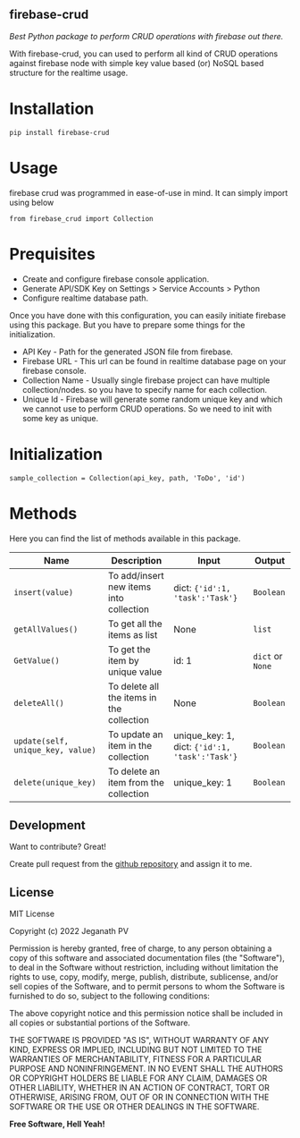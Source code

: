 ## firebase-crud
_Best Python package to perform CRUD operations with firebase out there._

With firebase-crud, you can used to perform all kind of CRUD operations against firebase node with simple key value based (or) NoSQL based structure for the realtime usage.

# Installation

`pip install firebase-crud`

# Usage
firebase crud was programmed in ease-of-use in mind. It can simply import using below

`from firebase_crud import Collection`

# Prequisites
- Create and configure firebase console application.
- Generate API/SDK Key on Settings > Service Accounts > Python
- Configure realtime database path.

Once you have done with this configuration, you can easily initiate firebase using this package. But you have to prepare some things for the initialization.

- API Key - Path for the generated JSON file from firebase.
- Firebase URL - This url can be found in realtime database page on your firebase console.
- Collection Name - Usually single firebase project can have multiple collection/nodes. so you have to specify name for each collection.
- Unique Id - Firebase will generate some random unique key and which we cannot use to perform CRUD operations. So we need to init with some key as unique.

# Initialization

`sample_collection = Collection(api_key, path, 'ToDo', 'id')`

# Methods

Here you can find the list of methods available in this package.


Name | Description | Input | Output 
--- | --- | --- | --- 
`insert(value)` | To add/insert new items into collection | dict: `{'id':1, 'task':'Task'}` | `Boolean` | 
`getAllValues()` | To get all the items as list | None | `list` | 
`GetValue()` | To get the item by unique value | id: 1 | `dict` or `None` | 
`deleteAll()` | To delete all the items in the collection | None | `Boolean` | 
`update(self, unique_key, value)` | To update an item in the collection | unique_key: 1, dict: `{'id':1, 'task':'Task'}` | `Boolean` | 
`delete(unique_key)` | To delete an item from the collection | unique_key: 1 | `Boolean` | 

## Development

Want to contribute? Great!

Create pull request from the [github repository](https://github.com/jeganathpv/firebase-crud) and assign it to me.

## License

MIT License

Copyright (c) 2022 Jeganath PV

Permission is hereby granted, free of charge, to any person obtaining a copy
of this software and associated documentation files (the "Software"), to deal
in the Software without restriction, including without limitation the rights
to use, copy, modify, merge, publish, distribute, sublicense, and/or sell
copies of the Software, and to permit persons to whom the Software is
furnished to do so, subject to the following conditions:

The above copyright notice and this permission notice shall be included in all
copies or substantial portions of the Software.

THE SOFTWARE IS PROVIDED "AS IS", WITHOUT WARRANTY OF ANY KIND, EXPRESS OR
IMPLIED, INCLUDING BUT NOT LIMITED TO THE WARRANTIES OF MERCHANTABILITY,
FITNESS FOR A PARTICULAR PURPOSE AND NONINFRINGEMENT. IN NO EVENT SHALL THE
AUTHORS OR COPYRIGHT HOLDERS BE LIABLE FOR ANY CLAIM, DAMAGES OR OTHER
LIABILITY, WHETHER IN AN ACTION OF CONTRACT, TORT OR OTHERWISE, ARISING FROM,
OUT OF OR IN CONNECTION WITH THE SOFTWARE OR THE USE OR OTHER DEALINGS IN THE
SOFTWARE.


**Free Software, Hell Yeah!**

